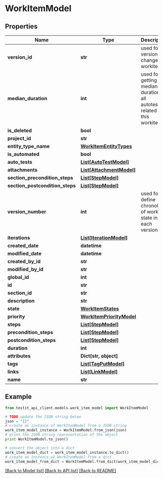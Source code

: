 # WorkItemModel


## Properties
Name | Type | Description | Notes
------------ | ------------- | ------------- | -------------
**version_id** | **str** | used for versioning changes in workitem | 
**median_duration** | **int** | used for getting a median duration of all autotests related to this workitem | 
**is_deleted** | **bool** |  | 
**project_id** | **str** |  | 
**entity_type_name** | [**WorkItemEntityTypes**](WorkItemEntityTypes.md) |  | 
**is_automated** | **bool** |  | 
**auto_tests** | [**List[AutoTestModel]**](AutoTestModel.md) |  | [optional] 
**attachments** | [**List[AttachmentModel]**](AttachmentModel.md) |  | [optional] 
**section_precondition_steps** | [**List[StepModel]**](StepModel.md) |  | [optional] 
**section_postcondition_steps** | [**List[StepModel]**](StepModel.md) |  | [optional] 
**version_number** | **int** | used for define chronology of workitem state in each version | 
**iterations** | [**List[IterationModel]**](IterationModel.md) |  | [optional] 
**created_date** | **datetime** |  | 
**modified_date** | **datetime** |  | [optional] 
**created_by_id** | **str** |  | 
**modified_by_id** | **str** |  | [optional] 
**global_id** | **int** |  | 
**id** | **str** |  | 
**section_id** | **str** |  | 
**description** | **str** |  | [optional] 
**state** | [**WorkItemStates**](WorkItemStates.md) |  | 
**priority** | [**WorkItemPriorityModel**](WorkItemPriorityModel.md) |  | 
**steps** | [**List[StepModel]**](StepModel.md) |  | 
**precondition_steps** | [**List[StepModel]**](StepModel.md) |  | 
**postcondition_steps** | [**List[StepModel]**](StepModel.md) |  | 
**duration** | **int** |  | 
**attributes** | **Dict[str, object]** |  | 
**tags** | [**List[TagPutModel]**](TagPutModel.md) |  | 
**links** | [**List[LinkModel]**](LinkModel.md) |  | 
**name** | **str** |  | 

## Example

```python
from testit_api_client.models.work_item_model import WorkItemModel

# TODO update the JSON string below
json = "{}"
# create an instance of WorkItemModel from a JSON string
work_item_model_instance = WorkItemModel.from_json(json)
# print the JSON string representation of the object
print WorkItemModel.to_json()

# convert the object into a dict
work_item_model_dict = work_item_model_instance.to_dict()
# create an instance of WorkItemModel from a dict
work_item_model_from_dict = WorkItemModel.from_dict(work_item_model_dict)
```
[[Back to Model list]](../README.md#documentation-for-models) [[Back to API list]](../README.md#documentation-for-api-endpoints) [[Back to README]](../README.md)


